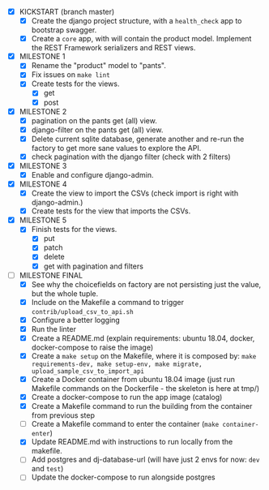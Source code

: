 - [X] KICKSTART (branch master)
    - [x] Create the django project structure, with a `health_check` app to bootstrap swagger.
    - [x] Create a `core` app, with will contain the product model. Implement the REST Framework
      serializers and REST views.

- [x] MILESTONE 1
    - [x] Rename the "product" model to "pants".
    - [x] Fix issues on `make lint`
    - [x] Create tests for the views.
        - [x] get
        - [x] post

- [x] MILESTONE 2
    - [x] pagination on the pants get (all) view.
    - [x] django-filter on the pants get (all) view.
    - [x] Delete current sqlite database, generate another and 
          re-run the factory to get more sane values to explore the API.   
    - [x] check pagination with the django filter (check with 2 filters)

- [x] MILESTONE 3
    - [x] Enable and configure django-admin.

- [x] MILESTONE 4
    - [x] Create the view to import the CSVs (check import is right with django-admin.)
    - [x] Create tests for the view that imports the CSVs.

- [x] MILESTONE 5
    - [x] Finish tests for the views.
        - [x] put
        - [x] patch
        - [x] delete
        - [x] get with pagination and filters

- [ ] MILESTONE FINAL
    - [x] See why the choicefields on factory are not persisting just the value, but the whole tuple.
    - [x] Include on the Makefile a command to trigger `contrib/upload_csv_to_api.sh`
    - [x] Configure a better logging 
    - [x] Run the linter
    - [x] Create a README.md (explain requirements: ubuntu 18.04, docker, docker-compose to raise
      the image)
    - [x] Create a `make setup` on the Makefile, where it is composed by: 
        `make requirements-dev, make setup-env, make migrate, upload_sample_csv_to_import_api`
    - [x] Create a Docker container from ubuntu 18.04 image (just run Makefile commands on the
      Dockerfile - the skeleton is here at tmp/)
    - [x] Create a docker-compose to run the app image (catalog)
    - [x] Create a Makefile command to run the building from the container from previous step
    - [ ] Create a Makefile command to enter the container (`make container-enter`)
    - [x] Update README.md with instructions to run locally from the makefile.
    - [ ] Add postgres and dj-database-url (will have just 2 envs for now: `dev` and `test`)
    - [ ] Update the docker-compose to run alongside postgres
